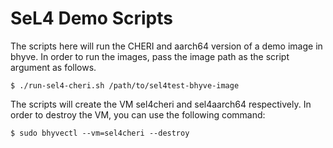 # SeL4 Demo Scripts

The scripts here will run the CHERI and aarch64 version of a demo image in bhyve.
In order to run the images, pass the image path as the script argument as follows.

```
$ ./run-sel4-cheri.sh /path/to/sel4test-bhyve-image
```

The scripts will create the VM sel4cheri and sel4aarch64 respectively.
In order to destroy the VM, you can use the following command:

```
$ sudo bhyvectl --vm=sel4cheri --destroy
```
